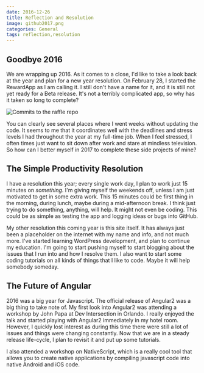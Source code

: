 ```yaml
---
date: 2016-12-26
title: Reflection and Resolution
image: github2017.png
categories: General
tags: reflection,resolution
---
```


## Goodbye 2016

We are wrapping up 2016.  As it comes to a close, I'd like to take a look back at the year and plan for a new year resolution.  On February 28, I started the RewardApp as I am calling it.  I still don't have a name for it, and it is still not yet ready for a Beta release.  It's not a terribly complicated app, so why has it taken so long to complete?

![Commits to the raffle repo](/assets/images/raffle-commits.png)

You can clearly see several places where I went weeks without updating the code.  It seems to me that it coordinates well with the deadlines and stress levels I had throughout the year at my full-time job.  When I feel stressed, I often times just want to sit down after work and stare at mindless television.  So how can I better myself in 2017 to complete these side projects of mine?

## The Simple Productivity Resolution

I have a resolution this year; every single work day, I plan to work just 15 minutes on *something*.  I'm giving myself the weekends off, unless I am just motivated to get in some extra work.  This 15 minutes could be first thing in the morning, during lunch, maybe during a mid-afternoon break.  I think just trying to do something, anything, will help.  It might not even be coding.  This could be as simple as testing the app and logging ideas or bugs into GitHub.

My other resolution this coming year is this site itself.  It has always just been a placeholder on the internet with my name and info, and not much more.  I've started learning WordPress development, and plan to continue my education.  I'm going to start pushing myself to start blogging about the issues that I run into and how I resolve them.  I also want to start some coding tutorials on all kinds of things that I like to code.  Maybe it will help somebody someday.

## The Future of Angular

2016 was a big year for Javascript.  The official release of Angular2 was a big thing to take note of.  My first look into Angular2 was attending a workshop by John Papa at Dev Intersection in Orlando.  I really enjoyed the talk and started playing with Angular2 immediately in my hotel room.  However, I quickly lost interest as during this time there were still a lot of issues and things were changing constantly.  Now that we are in a steady release life-cycle, I plan to revisit it and put up some tutorials.

I also attended a workshop on NativeScript, which is a really cool tool that allows you to create native applications by compiling javascript code into native Android and iOS code.